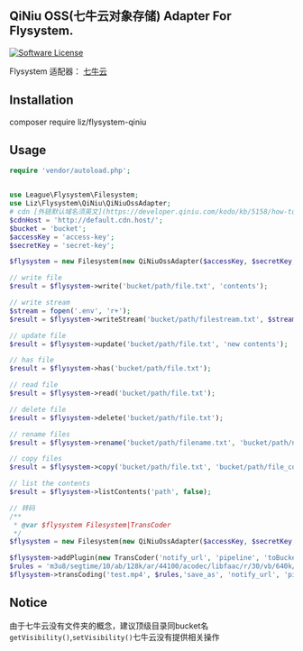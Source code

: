 ## QiNiu OSS(七牛云对象存储) Adapter For Flysystem.
[![Software License](https://img.shields.io/badge/license-MIT-brightgreen.svg?style=flat-square)](LICENSE)

Flysystem 适配器： [七牛云](https://www.qiniu.com/)

## Installation
composer require liz/flysystem-qiniu

## Usage
```php
require 'vendor/autoload.php';


use League\Flysystem\Filesystem;
use Liz\Flysystem\QiNiu\QiNiuOssAdapter;
# cdn [外链默认域名须英文](https://developer.qiniu.com/kodo/kb/5158/how-to-transition-from-test-domain-name-to-a-custom-domain-name)
$cdnHost = 'http://default.cdn.host/';
$bucket = 'bucket'; 
$accessKey = 'access-key';
$secretKey = 'secret-key';

$flysystem = new Filesystem(new QiNiuOssAdapter($accessKey, $secretKey, $bucket, $cdnHost));

// write file
$result = $flysystem->write('bucket/path/file.txt', 'contents');

// write stream
$stream = fopen('.env', 'r+');
$result = $flysystem->writeStream('bucket/path/filestream.txt', $stream);

// update file
$result = $flysystem->update('bucket/path/file.txt', 'new contents');

// has file
$result = $flysystem->has('bucket/path/file.txt');

// read file
$result = $flysystem->read('bucket/path/file.txt');

// delete file
$result = $flysystem->delete('bucket/path/file.txt');

// rename files
$result = $flysystem->rename('bucket/path/filename.txt', 'bucket/path/newname.txt');

// copy files
$result = $flysystem->copy('bucket/path/file.txt', 'bucket/path/file_copy.txt');

// list the contents
$result = $flysystem->listContents('path', false);

// 转码
/**
 * @var $flysystem Filesystem|TransCoder
 */
$flysystem = new Filesystem(new QiNiuOssAdapter($accessKey, $secretKey, $bucket, $cdnHost));

$flysystem->addPlugin(new TransCoder('notify_url', 'pipeline', 'toBucket', 'wmImage')); //设置转码默认选项
$rules = 'm3u8/segtime/10/ab/128k/ar/44100/acodec/libfaac/r/30/vb/640k/vcodec/libx264/stripmeta/0/noDomain/1';
$flysystem->transCoding('test.mp4', $rules,'save_as', 'notify_url', 'pipeline', 'toBucket');
```

## Notice
由于七牛云没有文件夹的概念，建议顶级目录同bucket名
`getVisibility()`,`setVisibility()`七牛云没有提供相关操作